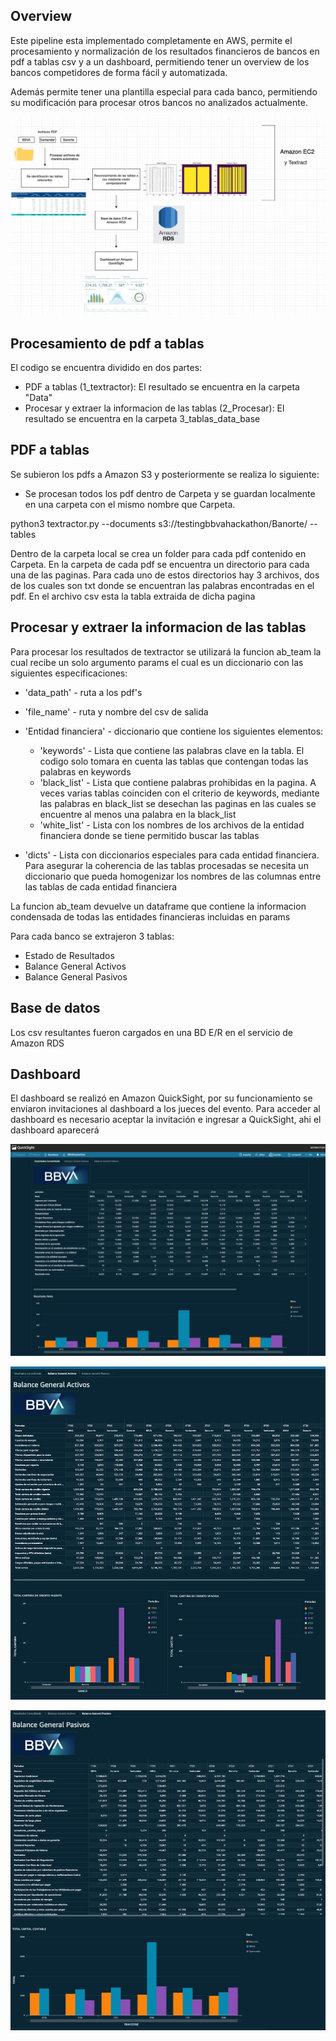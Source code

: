 
## Overview
Este pipeline esta implementado completamente en AWS, permite el procesamiento y normalización de los resultados financieros
de bancos en pdf a tablas csv y a un dashboard, permitiendo tener un overview de los
bancos competidores de forma fácil y automatizada.

Además permite tener una plantilla especial para cada banco, permitiendo su
modificación para procesar otros bancos no analizados actualmente.

![Diagrama](/imagenes/diagrama_general.jpeg)

## Procesamiento de pdf a tablas

El codigo se encuentra dividido en dos partes:
* PDF a tablas (1_textractor): El resultado se encuentra en la carpeta "Data"
* Procesar y extraer la informacion de las tablas (2_Procesar): El resultado se encuentra en la carpeta 3_tablas_data_base


## PDF a tablas  
Se subieron los pdfs a Amazon S3 y posteriormente se realiza lo siguiente:


* Se procesan todos los pdf dentro de Carpeta y se guardan localmente en una carpeta
con el mismo nombre que Carpeta.

python3 textractor.py --documents s3://testingbbvahackathon/Banorte/ --tables

Dentro de la carpeta local se crea un folder para cada pdf contenido en Carpeta.
En la carpeta de cada pdf se encuentra un directorio para cada una de las paginas.
Para cada uno de estos directorios hay 3 archivos, dos de los cuales son txt donde
se encuentran las palabras encontradas en el pdf.
En el archivo csv esta la tabla extraida de dicha pagina

## Procesar y extraer la informacion de las tablas
Para procesar los resultados de textractor se utilizará la funcion ab_team la
cual recibe un solo argumento params el cual es un diccionario con las siguientes
especificaciones:

* 'data_path' - ruta a los pdf's
* 'file_name' - ruta y nombre del csv de salida
* 'Entidad financiera' - diccionario que contiene los siguientes elementos:
    * 'keywords' - Lista que contiene las palabras clave en la tabla.
                     El codigo solo tomara en cuenta las tablas que contengan todas
                     las palabras en keywords
    * 'black_list' - Lista que contiene palabras prohibidas en la pagina.
                       A veces varias tablas coinciden con el criterio de keywords,
                       mediante las palabras en black_list se desechan las paginas
                       en las cuales se encuentre al menos una palabra en la
                       black_list
    * 'white_list' - Lista con los nombres de los archivos de la entidad financiera
                       donde se tiene permitido buscar las tablas

* 'dicts' - Lista con diccionarios especiales para cada entidad financiera.
            Para asegurar la coherencia de las tablas procesadas se necesita un
            diccionario que pueda homogenizar los nombres de las columnas entre
            las tablas de cada entidad financiera

La funcion ab_team devuelve un dataframe que contiene la informacion condensada
de todas las entidades financieras incluidas en params

Para cada banco se extrajeron 3 tablas:
 * Estado de Resultados
 * Balance General Activos
 * Balance General Pasivos

## Base de datos

Los csv resultantes fueron cargados en una BD E/R en el servicio de Amazon RDS

## Dashboard

El dashboard se realizó en Amazon QuickSight, por su funcionamiento se enviaron
invitaciones al dashboard a los jueces del evento. Para acceder al dashboard es necesario
aceptar la invitación e ingresar a QuickSight, ahi el dashboard aparecerá


![Diagrama](/imagenes/resultado_consolidado.jpeg)

![Diagrama](/imagenes/balance_general_activos.jpeg)

![Diagrama](/imagenes/balance_general_pasivos.jpeg)
